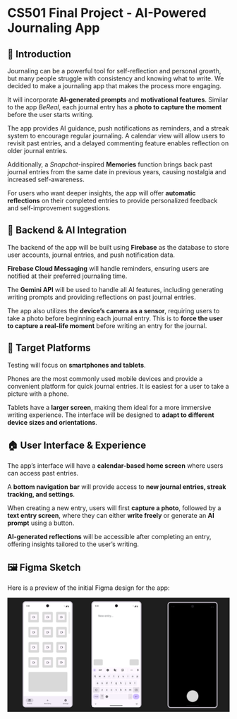 # CS501 Final Project - AI-Powered Journaling App  

## 📖 Introduction  
Journaling can be a powerful tool for self-reflection and personal growth, but many people struggle with consistency and knowing what to write. We decided to make a journaling app that makes the process more engaging.  

It will incorporate **AI-generated prompts** and **motivational features**. Similar to the app *BeReal*, each journal entry has a **photo to capture the moment** before the user starts writing.  

The app provides AI guidance, push notifications as reminders, and a streak system to encourage regular journaling. A calendar view will allow users to revisit past entries, and a delayed commenting feature enables reflection on older journal entries.  

Additionally, a *Snapchat*-inspired **Memories** function brings back past journal entries from the same date in previous years, causing nostalgia and increased self-awareness.  

For users who want deeper insights, the app will offer **automatic reflections** on their completed entries to provide personalized feedback and self-improvement suggestions.  

## 🔧 Backend & AI Integration  
The backend of the app will be built using **Firebase** as the database to store user accounts, journal entries, and push notification data.  

**Firebase Cloud Messaging** will handle reminders, ensuring users are notified at their preferred journaling time.  

The **Gemini API** will be used to handle all AI features, including generating writing prompts and providing reflections on past journal entries.  

The app also utilizes the **device’s camera as a sensor**, requiring users to take a photo before beginning each journal entry. This is to **force the user to capture a real-life moment** before writing an entry for the journal.  

## 📱 Target Platforms  
Testing will focus on **smartphones and tablets**.  

Phones are the most commonly used mobile devices and provide a convenient platform for quick journal entries. It is easiest for a user to take a picture with a phone.  

Tablets have a **larger screen**, making them ideal for a more immersive writing experience. The interface will be designed to **adapt to different device sizes and orientations**.  

## 🏠 User Interface & Experience  
The app’s interface will have a **calendar-based home screen** where users can access past entries.  

A **bottom navigation bar** will provide access to **new journal entries, streak tracking, and settings**.  

When creating a new entry, users will first **capture a photo**, followed by a **text entry screen**, where they can either **write freely** or generate an **AI prompt** using a button.  

**AI-generated reflections** will be accessible after completing an entry, offering insights tailored to the user’s writing.  

## 🖼️ Figma Sketch  
Here is a preview of the initial Figma design for the app:  

![Figma Sketch](assets/sketch.png)
